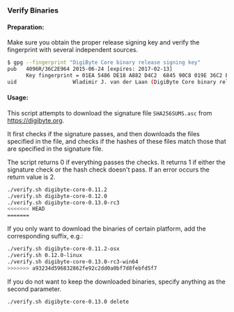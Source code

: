 ### Verify Binaries

#### Preparation:

Make sure you obtain the proper release signing key and verify the fingerprint with several independent sources.

```sh
$ gpg --fingerprint "DigiByte Core binary release signing key"
pub   4096R/36C2E964 2015-06-24 [expires: 2017-02-13]
      Key fingerprint = 01EA 5486 DE18 A882 D4C2  6845 90C8 019E 36C2 E964
uid                  Wladimir J. van der Laan (DigiByte Core binary release signing key) <laanwj@gmail.com>
```

#### Usage:

This script attempts to download the signature file `SHA256SUMS.asc` from https://digibyte.org.

It first checks if the signature passes, and then downloads the files specified in the file, and checks if the hashes of these files match those that are specified in the signature file.

The script returns 0 if everything passes the checks. It returns 1 if either the signature check or the hash check doesn't pass. If an error occurs the return value is 2.


```sh
./verify.sh digibyte-core-0.11.2
./verify.sh digibyte-core-0.12.0
./verify.sh digibyte-core-0.13.0-rc3
<<<<<<< HEAD
=======
```

If you only want to download the binaries of certain platform, add the corresponding suffix, e.g.:

```sh
./verify.sh digibyte-core-0.11.2-osx
./verify.sh 0.12.0-linux
./verify.sh digibyte-core-0.13.0-rc3-win64
>>>>>>> a93234d596832862fe92c2dd0a0bf7d8febfd5f7
```

If you do not want to keep the downloaded binaries, specify anything as the second parameter.

```sh
./verify.sh digibyte-core-0.13.0 delete
```
